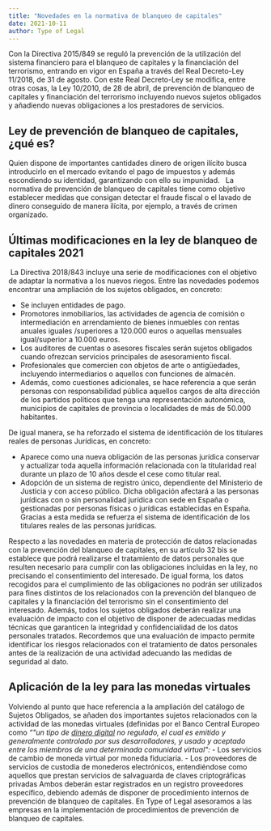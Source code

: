 ```yaml
---
title: "Novedades en la normativa de blanqueo de capitales"
date: 2021-10-11
author: Type of Legal
---
```


Con la Directiva 2015/849 se reguló la prevención de la utilización del sistema financiero para el blanqueo de capitales y la financiación del terrorismo, entrando en vigor en España a través del Real Decreto-Ley 11/2018, de 31 de agosto. Con este Real Decreto-Ley se modifica, entre otras cosas, la Ley 10/2010, de 28 de abril, de prevención de blanqueo de capitales y financiación del terrorismo incluyendo nuevos sujetos obligados y añadiendo nuevas obligaciones a los prestadores de servicios.

**Ley de prevención de blanqueo de capitales, ¿qué es?**
--------------------------------------------------------

Quien dispone de importantes cantidades dinero de origen ilícito busca introducirlo en el mercado evitando el pago de impuestos y además escondiendo su identidad, garantizando con ello su impunidad.   La normativa de prevención de blanqueo de capitales tiene como objetivo establecer medidas que consigan detectar el fraude fiscal o el lavado de dinero conseguido de manera ilícita, por ejemplo, a través de crimen organizado.

**Últimas modificaciones en la ley de blanqueo de capitales 2021**
------------------------------------------------------------------

 La Directiva 2018/843 incluye una serie de modificaciones con el objetivo de adaptar la normativa a los nuevos riegos. Entre las novedades podemos encontrar una ampliación de los sujetos obligados, en concreto:

*   Se incluyen entidades de pago.
*   Promotores inmobiliarios, las actividades de agencia de comisión o intermediación en arrendamiento de bienes inmuebles con rentas anuales iguales /superiores a 120.000 euros o aquellas mensuales igual/superior a 10.000 euros.
*   Los auditores de cuentas o asesores fiscales serán sujetos obligados cuando ofrezcan servicios principales de asesoramiento fiscal.
*   Profesionales que comercien con objetos de arte o antigüedades, incluyendo intermediarios o aquellos con funciones de almacén.
*   Además, como cuestiones adicionales, se hace referencia a que serán personas con responsabilidad pública aquellos cargos de alta dirección de los partidos políticos que tenga una representación autonómica, municipios de capitales de provincia o localidades de más de 50.000 habitantes.

De igual manera, se ha reforzado el sistema de identificación de los titulares reales de personas Jurídicas, en concreto:

*   Aparece como una nueva obligación de las personas jurídica conservar y actualizar toda aquella información relacionada con la titularidad real durante un plazo de 10 años desde el cese como titular real.
*   Adopción de un sistema de registro único, dependiente del Ministerio de Justicia y con acceso público. Dicha obligación afectará a las personas jurídicas con o sin personalidad jurídica con sede en España o gestionadas por personas físicas o jurídicas establecidas en España. Gracias a esta medida se refuerza el sistema de identificación de los titulares reales de las personas jurídicas.

Respecto a las novedades en materia de protección de datos relacionadas con la prevención del blanqueo de capitales, en su artículo 32 bis se establece que podrá realizarse el tratamiento de datos personales que resulten necesario para cumplir con las obligaciones incluidas en la ley, no precisando el consentimiento del interesado. De igual forma, los datos recogidos para el cumplimiento de las obligaciones no podrán ser utilizados para fines distintos de los relacionados con la prevención del blanqueo de capitales y la financiación del terrorismo sin el consentimiento del interesado. Además, todos los sujetos obligados deberán realizar una evaluación de impacto con el objetivo de disponer de adecuadas medidas técnicas que garanticen la integridad y confidencialidad de los datos personales tratados. Recordemos que una evaluación de impacto permite identificar los riesgos relacionados con el tratamiento de datos personales antes de la realización de una actividad adecuando las medidas de seguridad al dato.

**Aplicación de la ley para las monedas virtuales**
---------------------------------------------------

Volviendo al punto que hace referencia a la ampliación del catálogo de Sujetos Obligados, se añaden dos importantes sujetos relacionados con la actividad de las monedas virtuales (definidas por el Banco Central Europeo como _“"un tipo de_ [_dinero digital_](https://es.wikipedia.org/wiki/Moneda_digital) _no regulado, el cual es emitido y generalmente controlado por sus desarrolladores, y usado y aceptado entre los miembros de una determinada comunidad virtual":_ - Los servicios de cambio de moneda virtual por moneda fiduciaria. - Los proveedores de servicios de custodia de monederos electrónicos, entendiéndose como aquellos que prestan servicios de salvaguarda de claves criptográficas privadas Ambos deberán estar registrados en un registro proveedores específico, debiendo además de disponer de procedimiento internos de prevención de blanqueo de capitales. En Type of Legal asesoramos a las empresas en la implementación de procedimientos de prevención de blanqueo de capitales.

